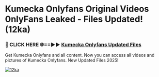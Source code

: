 # Kumecka Onlyfans Original Videos 0nlyFans Leaked - Files Updated! (12ka)

<h3>🔴 CLICK HERE 🌐==►► <a href="https://tinyurl.com/3hn5wdd3" rel="nofollow">Kumecka Onlyfans Updated Files</a></h3>

Get Kumecka Onlyfans and all content. Now you can access all videos and pictures of Kumecka Onlyfans. New Updated Files 2025!

[![12ka](https://i.imgur.com/4HnBqBT.gif)](https://tinyurl.com/3hn5wdd3)
